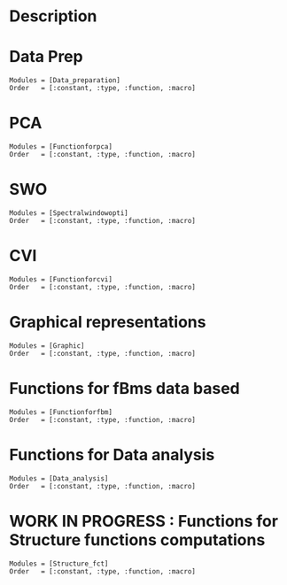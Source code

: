 

# Description

# Data Prep
```@index
Modules = [Data_preparation]
Order   = [:constant, :type, :function, :macro]
```


# PCA
```@index
Modules = [Functionforpca]
Order   = [:constant, :type, :function, :macro]
```

# SWO
```@index
Modules = [Spectralwindowopti]
Order   = [:constant, :type, :function, :macro]
```

# CVI
```@index
Modules = [Functionforcvi]
Order   = [:constant, :type, :function, :macro]
```

# Graphical representations
```@index
Modules = [Graphic]
Order   = [:constant, :type, :function, :macro]
```

# Functions for fBms data based
```@index
Modules = [Functionforfbm]
Order   = [:constant, :type, :function, :macro]
```


# Functions for Data analysis
```@index
Modules = [Data_analysis]
Order   = [:constant, :type, :function, :macro]
```


# WORK IN PROGRESS : Functions for Structure functions computations
```@index
Modules = [Structure_fct]
Order   = [:constant, :type, :function, :macro]
```